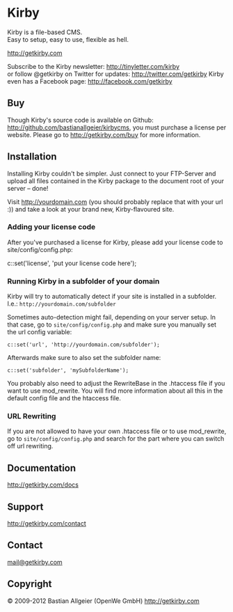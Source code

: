 # Kirby

Kirby is a file-based CMS.   
Easy to setup, easy to use, flexible as hell.

<http://getkirby.com>

Subscribe to the Kirby newsletter: <http://tinyletter.com/kirby>    
or follow @getkirby on Twitter for updates: <http://twitter.com/getkirby>
Kirby even has a Facebook page: <http://facebook.com/getkirby>


## Buy

Though Kirby's source code is available on Github: <http://github.com/bastianallgeier/kirbycms>, you must purchase a license per website. Please go to <http://getkirby.com/buy> for more information.


## Installation

Installing Kirby couldn't be simpler. Just connect to your FTP-Server and upload all files contained in the Kirby package to the document root of your server – done!

Visit <http://yourdomain.com> (you should probably replace that with your url :)) and take a look at your brand new, Kirby-flavoured site.


### Adding your license code

After you've purchased a license for Kirby, please add your license code to site/config/config.php:

c::set('license', 'put your license code here');


### Running Kirby in a subfolder of your domain

Kirby will try to automatically detect if your site is installed in a subfolder. I.e.: `http://yourdomain.com/subfolder`

Sometimes auto-detection might fail, depending on your server setup. In that case, go to `site/config/config.php` and make sure you manually set the url config variable:
	
	c::set('url', 'http://yourdomain.com/subfolder');

Afterwards make sure to also set the subfolder name:

	c::set('subfolder', 'mySubfolderName');

You probably also need to adjust the RewriteBase in the .htaccess file if you want to use mod_rewrite. You will find more information about all this in the default config file and the htaccess file.


### URL Rewriting

If you are not allowed to have your own .htaccess file or to use mod_rewrite, go to `site/config/config.php` and search for the part where you can switch off url rewriting. 


## Documentation
<http://getkirby.com/docs>


## Support
<http://getkirby.com/contact>


## Contact 
<mail@getkirby.com>


## Copyright

© 2009-2012 Bastian Allgeier (OpenWe GmbH)
<http://getkirby.com>

